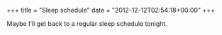 +++
title = "Sleep schedule"
date = "2012-12-12T02:54:18+00:00"
+++

Maybe I'll get back to a regular sleep schedule tonight.
			